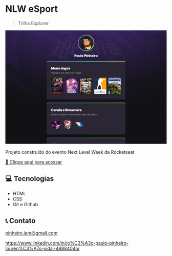 # NLW eSport

> Trilha Explorer

![Preview](./.github/preview.png)

Projeto construído do evento Next Level Week da Rocketseat

[🔗 Clique aqui para acessar](https://pinheiroiam.github.io/NLW-Esports---2022/)

## 💻 Tecnologias

 - HTML
 - CSS
 - Git e Github

## 📞 Contato

pinheiro.iam@gmail.com

https://www.linkedin.com/in/jo%C3%A3o-paulo-pinheiro-louren%C3%A7o-vidal-4888404a/